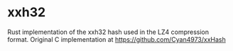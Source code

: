 # xxh32

Rust implementation of the xxh32 hash used in the LZ4 compression format.
Original C implementation at https://github.com/Cyan4973/xxHash
